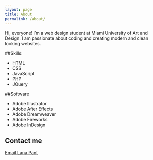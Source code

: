 ```yaml
---
layout: page
title: About
permalink: /about/
---
```

Hi, everyone!
I’m a  web design student  at  Miami University of Art and Design. I am passionate about coding and creating modern and clean looking websites. 

##Skills:

- HTML
- CSS
- JavaScript
- PHP
- JQuery

##Software

- Adobe Illustrator
- Adobe After Effects
- Adobe Dreamweaver
- Adobe Fireworks
- Adobe InDesign

## Contact me

[Email Lana Pant](mailto:contact@lanapant.com)
